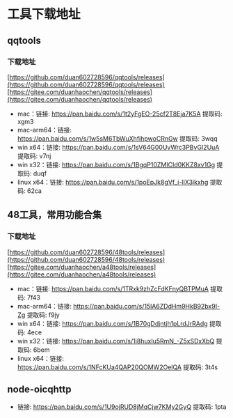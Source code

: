 # 工具下载地址

## qqtools

### 下载地址
[https://github.com/duan602728596/qqtools/releases](https://github.com/duan602728596/qqtools/releases)   
[https://gitee.com/duanhaochen/qqtools/releases](https://gitee.com/duanhaochen/qqtools/releases)
* mac：链接: https://pan.baidu.com/s/1t2yFgEO-25cf2T8Eja7K5A 提取码: xgm3
* mac-arm64：链接: https://pan.baidu.com/s/1w5sM6TbWuXhfihpwoCRnGw 提取码: 3wqq
* win x64：链接: https://pan.baidu.com/s/1sV64G00UvWrc3PBvGI2UuA 提取码: v7nj
* win x32：链接: https://pan.baidu.com/s/1BgqP10ZMICId0KKZ8xv1Gg 提取码: duqf
* linux x64：链接: https://pan.baidu.com/s/1poEpJk8gVf_i-lIX3ikxhg 提取码: 62ca

## 48工具，常用功能合集

### 下载地址
[https://github.com/duan602728596/48tools/releases](https://github.com/duan602728596/48tools/releases)   
[https://gitee.com/duanhaochen/a48tools/releases](https://gitee.com/duanhaochen/a48tools/releases)
* mac：链接: https://pan.baidu.com/s/1TRxk9zhZcFdKFnyQBTPMuA 提取码: 7f43
* mac-arm64：链接: https://pan.baidu.com/s/15lA6ZDdHm9HkB92bx9I-Zg 提取码: f9jy
* win x64：链接: https://pan.baidu.com/s/1B70gDdjntjh1pLrdJrRAdg 提取码: 4ece
* win x32：链接: https://pan.baidu.com/s/1i8huxIu5RmN_-Z5xSDxXbQ 提取码: 6bem
* linux x64：链接: https://pan.baidu.com/s/1NFcKUa4QAP20QOMW2OelQA 提取码: 3t4s

## node-oicqhttp

* 链接: https://pan.baidu.com/s/1U9ojRUD8jMqCjw7KMy2GyQ 提取码: 1pta
